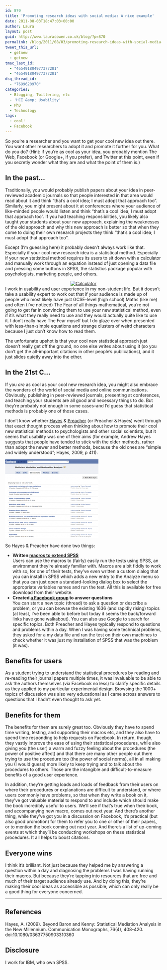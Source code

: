 ```yaml
---
id: 870
title: 'Promoting research ideas with social media: A nice example'
date: 2011-08-03T18:47:03+00:00
author: Laura
layout: post
guid: http://www.lauracowen.co.uk/blog/?p=870
permalink: /blog/2011/08/03/promoting-research-ideas-with-social-media-a-nice-example/
tweet_this_url:
  - getnew
  - getnew
tmac_last_id:
  - "465491804977377281"
  - "465491804977377281"
dsq_thread_id:
  - "7699620970"
categories:
  - Blogging, Twittering, etc
  - 'HCI &amp; Usability'
  - PhD
  - Technology
tags:
  - cool!
  - Facebook
---
```

So you&#8217;re a researcher and you want to get your cool new idea out there. You want other researchers to adopt it and promote it further for you. What do you do? (Hint: if you&#8217;re as cool as your idea, you probably mention The Web, Facebook (or Google+, if you prefer), and Twitter at this point, even if you secretly wonder what they are and what the point of them is.)

## In the past&#8230;

Traditionally, you would probably publish papers about your idea in peer-reviewed academic journals so that people interested in that area would read about it and think &#8220;that&#8217;s a cool idea; I must adopt that approach too&#8221;. Similarly, you might present about it at conferences where your audience of like-minded people would listen and think &#8220;that&#8217;s a cool idea; I must adopt that approach too&#8221;. If you had teaching responsibilities, you likely also taught your students about your new approach, explaining the weaknesses of the old approach and why this new approach is better so that when they come to doing their own research projects they think &#8220;that&#8217;s a cool idea; I must adopt that approach too&#8221;.

Except (I&#8217;m guessing here) it probably doesn&#8217;t always work like that. Especially if your cool new research idea is a statistical method. Especially if your new statistical method requires its users to sit down with a calculator and manually work through an equation instead of just opening a data file and pressing some buttons in SPSS, the statistics package popular with psychologists, marketing people, and others.

<center>
  <a title="Calculator by Dottie Mae, on Flickr" href="http://www.flickr.com/photos/dottiemae/5188013034/"><img class="aligncenter" src="http://farm2.static.flickr.com/1022/5188013034_a635bde2de_m.jpg" alt="Calculator" width="240" height="160" /></a>
</center>I work in usability and user experience in my non-student life. But it doesn&#8217;t take a usability expert to work out that if your audience is made up of people who most likely have just GCSE-level (high school) Maths (like me) and often (I&#8217;ve noticed) The Fear of all things mathematical, you&#8217;re not going to get far in convincing them to use your new statistical method, even if it&#8217;s what they really need to use and they would actually quite like to use it. I don&#8217;t really have The Fear myself but I do glaze over when presented with less-than-simple equations and strange clusters of weird characters because I just don&#8217;t know how to read them.

The unfortunate upshot is that your cool new statistical approach just doesn&#8217;t really get off the ground, no one else writes about using it (so you don&#8217;t get the all-important citations in other people&#8217;s publications), and it just slides quietly away into the ether.

## In the 21st C&#8230;

If you _are_ as cool as your cool new research idea, you might also embrace the wonders of the world of social media and online communications. Obviously, publishing in peer-reviewed journals, presenting at conferences, and teaching your students are all good and necessary things to do. But they&#8217;re probably not enough in some cases&#8211;and I&#8217;d guess that statistical methods is probably one of those cases.

I don&#8217;t know whether <a title="Andrew Hayes's website" href="http://www.afhayes.com/" target="_blank">Hayes</a> & <a title="Kristopher Preacher's website" href="http://www.people.ku.edu/~preacher/" target="_blank">Preacher</a> (or Preacher & Hayes) went through that exact thought process when thinking about how to promote their cool new statistical methods to psychologists and other social scientists, but it seems that usability was one of their aims (for example, Andrew Hayes suggests that people have tended to stick with the older methods, rather than adopt the newer and better methods, because the old ones are &#8220;simple and widely understood&#8221;; Hayes, 2009, p 411).

![Facebook Discussion list of topics](/assets/uploads/2011/08/modemed-facebook-screenshot.png)

So Hayes & Preacher have done two things:

  * **Written <a title="Macros for SPSS on Andrew Hayes's website" href="http://www.afhayes.com/spss-sas-and-mplus-macros-and-code.html" target="_blank">macros to extend SPSS</a>**  
    Users can use the macros to (fairly) easily run the tests using SPSS, an environment they&#8217;re already familiar with. Macros are a bit fiddly to work with so, for one of their tests, they&#8217;ve even written a custom dialog that you can install in SPSS which adds a new entry to the Analyze menu so that you can just open a standard-looking dialog box to select the appropriate variables names and run the test. All this is available for free download from their website.
  * **Created <a title="Moderated Mediation Facebook Group" href="http://www.facebook.com/group.php?gid=44574520333&v=app_2373072738" target="_blank">a Facebook group</a> to answer questions**  
    You can start a new topic (thread) to ask a question or describe a problem, or you can browse the existing 1636 (and rapidly rising) topics (at least, I&#8217;ve been able to before but today it seems the back/forward links have gone walkabout). You can also use Google to search for specific topics. Both Preacher and Hayes typically respond to questions and problems within a day. When I was having some technical problems, they asked for a my data file and ran the test on their own machines to check whether it was just my installation of SPSS that was the problem (it was).

## Benefits for users

As a student trying to understand the statistical procedures by reading and re-reading their journal papers multiple times, it was invaluable to be able to ask the authors themselves (via Facebook no less) to clarify specific details as they applied to my particular experimental design. Browsing the 1000+ topics of discussion was also very educational as I came across answers to questions that I hadn&#8217;t even thought to ask yet.

## Benefits for them

The benefits for them are surely great too. Obviously they have to spend time writing, testing, and supporting their macros etc, and they also have to spend time responding to help requests on Facebook. In return, though, they vastly improve the ease of using their statistical procedures, while also giving you (the user) a warm and fuzzy feeling about the procedures (the power of positive affect) and that there are many other people out there trying to use the procedure too (the power of social norms), all in all making you (I would guess) more likely to keep trying and to talk about the procedures to others. Those are the intangible and difficult-to-measure benefits of a good user experience.

In addition, they&#8217;re getting loads and loads of feedback from their users on where their procedures or explanations are difficult to understand, or where users commonly have problems, so that when they write a book on it, they&#8217;ve got valuable material to respond to and include which should make the book incredibly useful to users. We&#8217;ll see if that&#8217;s true when their book, and accompanying new macro, comes out next year. And there&#8217;s another thing, while they&#8217;ve got you in a discussion on Facebook, it&#8217;s practical (but also good promotion) for them to refer you to one or other of their papers, or to mention the book coming out next year. And there&#8217;s a list of up-coming events at which they&#8217;ll be conducting workshops on these statistical procedures. It all helps to boost citations.

## Everyone wins

I think it&#8217;s brilliant. Not just because they helped me by answering a question within a day and diagnosing the problems I was having running their macros. But because they&#8217;re tapping into resources that are free and much of their target audience already use. And by doing this, they&#8217;re making their cool ideas as accessible as possible, which can only really be a good thing for everyone concerned.

* * *

## References

Hayes, A. (2009). Beyond Baron and Kenny: Statistical Mediation Analysis in the New Millennium. Communication Monographs, 76(4), 408-420. doi:10.1080/03637750903310360

## Disclosure

I work for IBM, who own SPSS.
